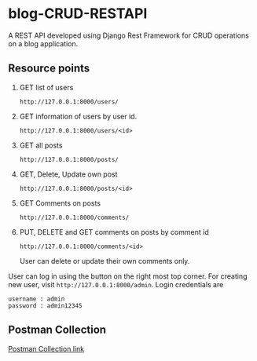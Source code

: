 # blog-CRUD-RESTAPI
A REST API developed using Django Rest Framework for CRUD operations on a blog application.

## Resource points

1. GET list of users
   ```
   http://127.0.0.1:8000/users/
   ```
2. GET information of users by user id.
   ```
   http://127.0.0.1:8000/users/<id>
   ```
3. GET all posts
   ```
   http://127.0.0.1:8000/posts/
   ```
4. GET, Delete, Update own post
   ```
   http://127.0.0.1:8000/posts/<id>
   ```
5. GET Comments on posts
   ```
   http://127.0.0.1:8000/comments/
   ```
6. PUT, DELETE and GET comments on posts by comment id
   ```
   http://127.0.0.1:8000/comments/<id>
   ```
   User can delete or update their own comments only.
 
 
User can log in using the button on the right most top corner.
For creating new user, visit ``` http://127.0.0.1:8000/admin ```. 
Login credentials are 
```
username : admin
password : admin12345
```
## Postman Collection
[Postman Collection link](https://www.getpostman.com/collections/9c8ded04ec9fb8629162)


